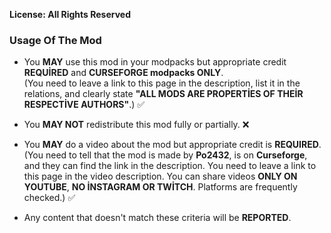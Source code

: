 **License: All Rights Reserved**

### Usage Of The Mod

- You **MAY** use this mod in your modpacks but appropriate credit **REQUİRED** and **CURSEFORGE modpacks ONLY**.  
  (You need to leave a link to this page in the description, list it in the relations, and clearly state **"ALL MODS ARE PROPERTİES OF THEİR RESPECTİVE AUTHORS"**.) ✅

- You **MAY NOT** redistribute this mod fully or partially. ❌

- You **MAY** do a video about the mod but appropriate credit is **REQUIRED**.  
  (You need to tell that the mod is made by **Po2432**, is on **Curseforge**, and they can find the link in the description. You need to leave a link to this page in the video description. You can share videos **ONLY ON YOUTUBE**, **NO İNSTAGRAM OR TWİTCH**. Platforms are frequently checked.) ✅

- Any content that doesn't match these criteria will be **REPORTED**.
